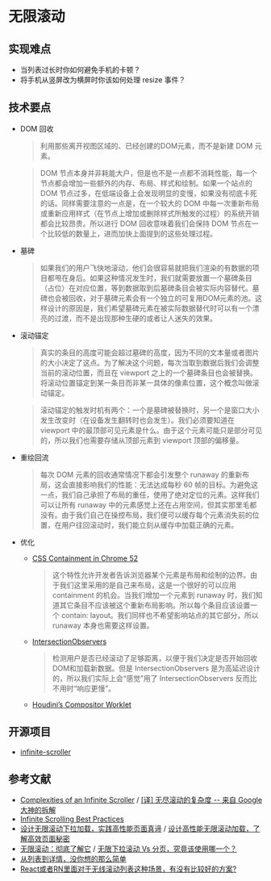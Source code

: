 无限滚动
========

## 实现难点

- 当列表过长时你如何避免手机的卡顿？
- 将手机从竖屏改为横屏时你该如何处理 resize 事件？

## 技术要点

- DOM 回收

    > 利用那些离开视图区域的、已经创建的DOM元素，而不是新建 DOM 元素。

    > DOM 节点本身并非耗能大户，但是也不是一点都不消耗性能，每一个节点都会增加一些额外的内存、布局、样式和绘制。如果一个站点的 DOM 节点过多，在低端设备上会发现明显的变慢，如果没有彻底卡死的话。同样需要注意的一点是，在一个较大的 DOM 中每一次重新布局或重新应用样式（在节点上增加或删除样式所触发的过程）的系统开销都会比较昂贵。所以进行 DOM 回收意味着我们会保持 DOM 节点在一个比较低的数量上，进而加快上面提到的这些处理过程。

- 墓碑

    > 如果我们的用户飞快地滚动，他们会很容易就把我们渲染的有数据的项目都甩在身后。如果这种情况发生时，我们就需要放置一个墓碑条目（占位）在对应位置，等到数据取到后墓碑条目会被实际内容替代。墓碑也会被回收，对于墓碑元素会有一个独立的可复用DOM元素的池。这样设计的原因是，我们希望墓碑元素在被实际数据替代时可以有一个漂亮的过渡，而不是出现那种生硬的或者让人迷失的效果。

- 滚动锚定

    > 真实的条目的高度可能会超过墓碑的高度，因为不同的文本量或者图片的大小决定了这点。为了解决这个问题，每次当取到数据后我们会调整当前的滚动位置，而且在 viewport 之上的一个墓碑条目也会被替换。将滚动位置锚定到某一条目而非某一具体的像素位置，这个概念叫做滚动锚定。

    > 滚动锚定的触发时机有两个：一个是墓碑被替换时，另一个是窗口大小发生改变时（在设备发生翻转时也会发生）。我们必须要知道在 viewport 中的最顶部可见元素是什么。由于这个元素可能只是部分可见的，所以我们也需要存储从顶部元素到 viewport 顶部的偏移量。

- 重绘回流

    > 每次 DOM 元素的回收通常情况下都会引发整个 runaway 的重新布局，这会直接影响我们的性能：无法达成每秒 60 帧的目标。为避免这一点，我们自己承担了布局的重任，使用了绝对定位的元素。这样我们可以让所有 runaway 中的元素感觉上还在占用空间，但其实那里毛都没有。由于我们自己在操控布局，我们便可以缓存每个元素消失前的位置，在用户往回滚动时，我们能立刻从缓存中加载正确的元素。

- 优化

    - [CSS Containment in Chrome 52](https://developers.google.com/web/updates/2016/06/css-containment)

        > 这个特性允许开发者告诉浏览器某个元素是布局和绘制的边界。由于我们这里采用的是自己来布局，这是一个很好的可以应用 containment 的机会。当我们增加一个元素到 runaway 时，我们知道其它条目不应该被这个重新布局影响。所以每个条目应该设置一个 contain: layout。我们同样也不希望影响站点的其它部分，所以 runaway 本身也需要这样设置。

    - [IntersectionObservers](https://developers.google.com/web/updates/2016/04/intersectionobserver)

        > 检测用户是否已经滚动了足够距离，以便于我们决定是否开始回收DOM和加载新数据。但是 IntersectionObservers 是为高延迟设计的，所以我们实际上会“感觉”用了 IntersectionObservers 反而比不用时“响应更慢”。

    - [Houdini’s Compositor Worklet](https://developers.google.com/web/updates/2016/05/houdini)

## 开源项目

- [infinite-scroller](https://github.com/GoogleChromeLabs/ui-element-samples/tree/gh-pages/infinite-scroller)

## 参考文献

- [Complexities of an Infinite Scroller](https://developers.google.com/web/updates/2016/07/infinite-scroller) / [[译] 无尽滚动的复杂度 -- 来自 Google 大神的拆解](https://juejin.im/post/58a3c81e128fe10058c57a8b)
- [Infinite Scrolling Best Practices](https://uxplanet.org/infinite-scrolling-best-practices-c7f24c9af1d)
- [设计无限滚动下拉加载，实践高性能页面真谛](https://juejin.im/post/58b545f0b123db005734634e) / [设计高性能无限滚动加载，了解高效页面秘密](https://exp-team.github.io/blog/2017/02/25/js/infinite-scroll/)
- [无限滚动：彻底了解它](http://www.woshipm.com/pd/132888.html) / [无限下拉滚动 Vs 分页，究竟该使用哪一个？](http://www.woshipm.com/pd/350745.html)
- [从列表到详情，没你想的那么简单](https://zhuanlan.zhihu.com/p/32287890)
- [React或者RN里面对于无线滚动列表这种场景，有没有比较好的方案?](https://www.zhihu.com/question/55903947/answer/147728178)
